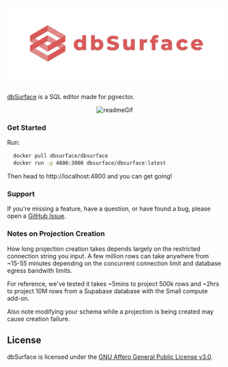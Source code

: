<h1 align="center">
  <a href="https://dbsurface.com">
    <img 
      src="public/logo_and_name.png" 
      alt="dbSurface" 
      width="550"      
      style="height: auto;"
    />
  </a>
</h1>

[dbSurface](https://dbsurface.com) is a SQL editor made for pgvector.


<p align="center">
  <img
    src="https://github.com/user-attachments/assets/1a288048-f744-41e6-8e71-3805ce39a71a"
    alt="readmeGif"
    width="800"
  />
</p>


### Get Started
Run: 
```bash
  docker pull dbsurface/dbsurface
  docker run -p 4800:3000 dbsurface/dbsurface:latest
  ```
Then head to http://localhost:4800 and you can get going!

### Support

If you're missing a feature, have a question, or have found a bug, please open a
[GitHub Issue](https://github.com/Z-Gort/dbSurface/issues/new).

### Notes on Projection Creation

How long projection creation takes depends largely on the restricted connection string you input. A few million rows can take anywhere from ~15-55 minutes depending on the concurrent connection limit and database egress bandwith limits. 

For reference, we've tested it takes ~5mins to project 500k rows and ~2hrs to project 10M rows from a Supabase database with the Small compute add-on.

Also note modifying your schema while a projection is being created may cause creation failure.

## License

dbSurface is licensed under the [GNU Affero General Public License v3.0](LICENSE).


